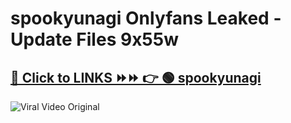 
 # spookyunagi Onlyfans Leaked - Update Files 9x55w

## <h2><a href="https://clipsfans.com/spookyunagi&ref=git">🔗 Click to LINKS ⏩⏩ 👉 🟢 spookyunagi </a></h2>

<a href="https://clipsfans.com/spookyunagi&ref=git" rel="nofollow" data-target="animated-image.originalLink"><img src="https://i.ibb.co.com/xMMVF88/686577567.gif" alt="Viral Video Original" style="max-width: 100%; display: inline-block;" data-target="animated-image.originalImage"></a>

